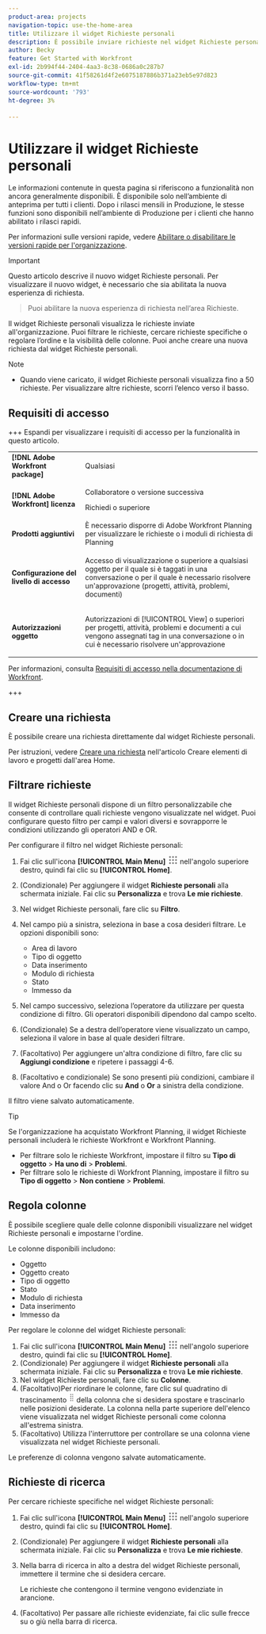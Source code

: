 ```yaml
---
product-area: projects
navigation-topic: use-the-home-area
title: Utilizzare il widget Richieste personali
description: È possibile inviare richieste nel widget Richieste personali. Puoi anche personalizzare il widget con filtri e colonne.
author: Becky
feature: Get Started with Workfront
exl-id: 2b994f44-2404-4aa3-8c38-0686a0c287b7
source-git-commit: 41f58261d4f2e6075187886b371a23eb5e97d823
workflow-type: tm+mt
source-wordcount: '793'
ht-degree: 3%

---
```


# Utilizzare il widget Richieste personali

<span class="preview">Le informazioni contenute in questa pagina si riferiscono a funzionalità non ancora generalmente disponibili. È disponibile solo nell’ambiente di anteprima per tutti i clienti. Dopo i rilasci mensili in Produzione, le stesse funzioni sono disponibili nell’ambiente di Produzione per i clienti che hanno abilitato i rilasci rapidi. </span>

<span class="preview">Per informazioni sulle versioni rapide, vedere [Abilitare o disabilitare le versioni rapide per l&#39;organizzazione](/help/quicksilver/administration-and-setup/set-up-workfront/configure-system-defaults/enable-fast-release-process.md).

>[!IMPORTANT]
>
>Questo articolo descrive il nuovo widget Richieste personali. Per visualizzare il nuovo widget, è necessario che sia abilitata la nuova esperienza di richiesta.
>>Puoi abilitare la nuova esperienza di richiesta nell’area Richieste.

Il widget Richieste personali visualizza le richieste inviate all&#39;organizzazione. Puoi filtrare le richieste, cercare richieste specifiche o regolare l’ordine e la visibilità delle colonne. Puoi anche creare una nuova richiesta dal widget Richieste personali.

>[!NOTE]
>
>* Quando viene caricato, il widget Richieste personali visualizza fino a 50 richieste. Per visualizzare altre richieste, scorri l’elenco verso il basso.

## Requisiti di accesso

+++ Espandi per visualizzare i requisiti di accesso per la funzionalità in questo articolo.

<table style="table-layout:auto"> 
 <col> 
 <col> 
 <tbody> 
  <tr> 
   <td role="rowheader"><strong>[!DNL Adobe Workfront package]</strong></td> 
   <td> <p>Qualsiasi</p> </td> 
  </tr> 
  <tr> 
   <td role="rowheader"><strong>[!DNL Adobe Workfront] licenza</strong></td> 
   <td> <p>Collaboratore o versione successiva</p>
   <p>Richiedi o superiore</p> </td> 
  </tr> 
  <tr> 
    <tr> 
   <td role="rowheader"><strong>Prodotti aggiuntivi</strong></td> 
   <td> È necessario disporre di Adobe Workfront Planning per visualizzare le richieste o i moduli di richiesta di Planning</td> 
  </tr> 
   <td role="rowheader"><strong>Configurazione del livello di accesso</strong></td> 
   <td> <p>Accesso di visualizzazione o superiore a qualsiasi oggetto per il quale si è taggati in una conversazione o per il quale è necessario risolvere un'approvazione (progetti, attività, problemi, documenti)</p> </td> 
  </tr> 
  <tr> 
   <td role="rowheader"><strong>Autorizzazioni oggetto</strong></td> 
   <td> <p>Autorizzazioni di [!UICONTROL View] o superiori per progetti, attività, problemi e documenti a cui vengono assegnati tag in una conversazione o in cui è necessario risolvere un'approvazione</p> </td> 
  </tr> 
 </tbody> 
</table>

Per informazioni, consulta [Requisiti di accesso nella documentazione di Workfront](/help/quicksilver/administration-and-setup/add-users/access-levels-and-object-permissions/access-level-requirements-in-documentation.md).

+++

## Creare una richiesta

È possibile creare una richiesta direttamente dal widget Richieste personali.

Per istruzioni, vedere [Creare una richiesta](/help/quicksilver/workfront-basics/using-home/using-the-home-area/create-work-items-in-home.md#create-a-request) nell&#39;articolo Creare elementi di lavoro e progetti dall&#39;area Home.

## Filtrare richieste

Il widget Richieste personali dispone di un filtro personalizzabile che consente di controllare quali richieste vengono visualizzate nel widget. Puoi configurare questo filtro per campi e valori diversi e sovrapporre le condizioni utilizzando gli operatori AND e OR.

Per configurare il filtro nel widget Richieste personali:

1. Fai clic sull&#39;icona **[!UICONTROL Main Menu]** ![Main Menu](assets/main-menu-icon.png) nell&#39;angolo superiore destro, quindi fai clic su **[!UICONTROL Home]**.
1. (Condizionale) Per aggiungere il widget **Richieste personali** alla schermata iniziale. Fai clic su **Personalizza** e trova **Le mie richieste**.
1. Nel widget Richieste personali, fare clic su **Filtro**.
1. Nel campo più a sinistra, seleziona in base a cosa desideri filtrare. Le opzioni disponibili sono:

   * Area di lavoro
   * Tipo di oggetto
   * Data inserimento
   * Modulo di richiesta
   * Stato
   * Immesso da

1. Nel campo successivo, seleziona l’operatore da utilizzare per questa condizione di filtro. Gli operatori disponibili dipendono dal campo scelto.
1. (Condizionale) Se a destra dell’operatore viene visualizzato un campo, seleziona il valore in base al quale desideri filtrare.
1. (Facoltativo) Per aggiungere un&#39;altra condizione di filtro, fare clic su **Aggiungi condizione** e ripetere i passaggi 4-6.
1. (Facoltativo e condizionale) Se sono presenti più condizioni, cambiare il valore And o Or facendo clic su **And** o **Or** a sinistra della condizione.

Il filtro viene salvato automaticamente.

>[!TIP]
>
>Se l&#39;organizzazione ha acquistato Workfront Planning, il widget Richieste personali includerà le richieste Workfront e Workfront Planning.
> 
>* Per filtrare solo le richieste Workfront, impostare il filtro su **Tipo di oggetto** > **Ha uno di** > **Problemi**.
>* Per filtrare solo le richieste di Workfront Planning, impostare il filtro su **Tipo di oggetto** > **Non contiene** > **Problemi**.

## Regola colonne

È possibile scegliere quale delle colonne disponibili visualizzare nel widget Richieste personali e impostarne l&#39;ordine.

Le colonne disponibili includono:

* Oggetto
* Oggetto creato
* Tipo di oggetto
* Stato
* Modulo di richiesta
* Data inserimento
* Immesso da

Per regolare le colonne del widget Richieste personali:

1. Fai clic sull&#39;icona **[!UICONTROL Main Menu]** ![Main Menu](assets/main-menu-icon.png) nell&#39;angolo superiore destro, quindi fai clic su **[!UICONTROL Home]**.
1. (Condizionale) Per aggiungere il widget **Richieste personali** alla schermata iniziale. Fai clic su **Personalizza** e trova **Le mie richieste**.
1. Nel widget Richieste personali, fare clic su **Colonne**.
1. (Facoltativo)Per riordinare le colonne, fare clic sul quadratino di trascinamento ![trascinamento](assets/drag-handle.png) della colonna che si desidera spostare e trascinarlo nelle posizioni desiderate. La colonna nella parte superiore dell&#39;elenco viene visualizzata nel widget Richieste personali come colonna all&#39;estrema sinistra.
1. (Facoltativo) Utilizza l&#39;interruttore per controllare se una colonna viene visualizzata nel widget Richieste personali.

Le preferenze di colonna vengono salvate automaticamente.

## Richieste di ricerca

Per cercare richieste specifiche nel widget Richieste personali:

1. Fai clic sull&#39;icona **[!UICONTROL Main Menu]** ![Main Menu](assets/main-menu-icon.png) nell&#39;angolo superiore destro, quindi fai clic su **[!UICONTROL Home]**.
1. (Condizionale) Per aggiungere il widget **Richieste personali** alla schermata iniziale. Fai clic su **Personalizza** e trova **Le mie richieste**.
1. Nella barra di ricerca in alto a destra del widget Richieste personali, immettere il termine che si desidera cercare.

   Le richieste che contengono il termine vengono evidenziate in arancione.

1. (Facoltativo) Per passare alle richieste evidenziate, fai clic sulle frecce su o giù nella barra di ricerca.
